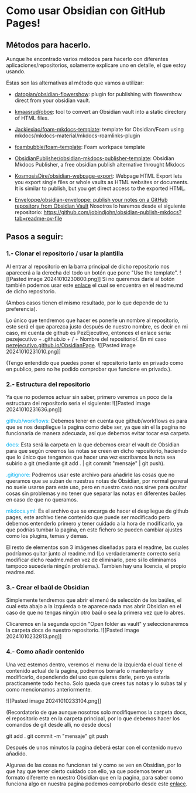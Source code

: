 # Como usar Obsidian con GitHub Pages!

## Métodos para hacerlo.

Aunque he encontrado varios métodos para hacerlo con diferentes aplicaciones/repositorios, solamente explicare uno en detalle, el que estoy usando.

Estas son las alternativas al método que vamos a utilizar:
- [datopian/obsidian-flowershow](https://github.com/datopian/obsidian-flowershow): plugin for publishing with flowershow direct from your obsidian vault.

- [kmaasrud/oboe](https://github.com/kmaasrud/oboe): tool to convert an Obsidian vault into a static directory of HTML files.

- [Jackiexiao/foam-mkdocs-template](https://github.com/Jackiexiao/foam-mkdocs-template): template for Obsidian/Foam using mkdocs/mkdocs-material/mkdocs-roamlinks-plugin

- [foambubble/foam-template](https://github.com/foambubble/foam-template): Foam workpace template

- [ObsidianPublisher/obsidian-mkdocs-publisher-template](https://github.com/ObsidianPublisher/obsidian-mkdocs-publisher-template): Obsidian Mkdocs Publisher, a free obsidian publish alternative throught Mkdocs

- [KosmosisDire/obsidian-webpage-export](https://github.com/KosmosisDire/obsidian-webpage-export): Webpage HTML Export lets you export single files or whole vaults as HTML websites or documents. It is similar to publish, but you get direct access to the exported HTML.

- [Enveloppe/obsidian-enveloppe: publish your notes on a GitHub repository from Obsidian Vault](https://github.com/Enveloppe/obsidian-enveloppe)
Nosotros lo haremos desde el siguiente repositorio:
https://github.com/jobindjohn/obsidian-publish-mkdocs?tab=readme-ov-file

## Pasos a seguir:

### 1.- Clonar el repositorio / usar la plantilla

Al entrar al repositorio en la barra principal de dicho repositorio nos aparecerá a la derecha del todo un botón que pone "Use the template". 
![[Pasted image 20241010230800.png]]
Si no queremos darle al botón también podemos usar este [enlace](https://github.com/jobindjohn/obsidian-publish-mkdocs/generate) el cual se encuentra en el readme.md de dicho repositorio.

(Ambos casos tienen el mismo resultado, por lo que depende de tu preferencia).

Lo único que tendremos que hacer es ponerle un nombre al repositorio, este será el que aparezca justo después de nuestro nombre, es decir en mi caso, mi cuenta de github es PezEjecutivo, entonces el enlace seria: pezejecutivo + .github.io + / + Nombre del repositorio/. En mi caso [pezejecutivo.github.io/ObsidianPage](https://pezejecutivo.github.io/ObsidianPage/).
![[Pasted image 20241010231010.png]]

(Tengo entendido que puedes poner el repositorio tanto en privado como en publico, pero no he podido comprobar que funcione en privado.).

### 2.- Estructura del repositorio

Ya que no podemos actuar sin saber, primero veremos un poco de la estructura del repositorio seria el siguiente:
![[Pasted image 20241010231636.png]]

<span style="color:rgb(0, 176, 240)">github/workflows:</span> Debemos tener en cuenta que github/workflows es para que se nos despliegue la pagina como debe ser, ya que sin el la pagina no funcionaria de manera adecuada, así que debemos evitar tocar esa carpeta.

<span style="color:rgb(0, 176, 240)">docs:</span> Esta será la carpeta en la que debemos crear el vault de Obsidian para que según creemos las notas se creen en dicho repositorio, haciendo que lo único que tengamos que hacer una vez escribamos la nota sea subirlo a git (mediante git add . | git commit "mensaje" | git push).

<span style="color:rgb(0, 176, 240)">.gitignore:</span> Podremos usar este archivo para añadirle las cosas que no queramos que se suban de nuestras notas de Obsidian, por normal general no suele usarse para este uso, pero en nuestro caso nos sirve para ocultar cosas sin problemas y no tener que separar las notas en diferentes baúles en caso de que no queramos.

<span style="color:rgb(0, 176, 240)">mkdocs.yml:</span> Es el archivo que se encarga de hacer el despliegue de github pages, este archivo tiene contenido que puede ser modificado pero debemos entenderlo primero y tener cuidado a la hora de modificarlo, ya que podrías tumbar la pagina, en este fichero se pueden cambiar ajustes como los plugins, temas y demas. 

El resto de elementos son 3 imágenes diseñadas para el readme, las cuales podríamos quitar junto al readme.md (Lo verdaderamente correcto seria modificar dicho readme.md en vez de eliminarlo, pero si lo eliminamos tampoco sucedería ningún problema.). Tambien hay una licencia, el propio readme.md.

### 3.- Crear el baúl de Obsidian

Simplemente tendremos que abrir el menú de selección de los baúles, el cual esta abajo a la izquierda o te aparece nada mas abrir Obsidian en el caso de que no tengas ningún otro baúl o sea la primera vez que lo abres.

Clicaremos en la segunda opción "Open folder as vault" y seleccionaremos la carpeta docs de nuestro repositorio.
![[Pasted image 20241010232813.png]]

### 4.- Como añadir contenido

Una vez estemos dentro, veremos el menu de la izquierda el cual tiene el contenido actual de la pagina, podremos borrarlo o mantenerlo y modificarlo, dependiendo del uso que quieras darle, pero ya estaria practicamente todo hecho. Solo queda que crees tus notas y lo subas tal y como mencionamos anteriormente.

![[Pasted image 20241010233104.png]]

(Recordatorio de que aunque nosotros solo modifiquemos la carpeta docs, el repositorio esta en la carpeta principal, por lo que debemos hacer los comandos de git desde alli, no desde docs)

git add .
git commit -m "mensaje"
git push

Después de unos minutos la pagina deberá estar con el contenido nuevo añadido.

Algunas de las cosas no funcionan tal y como se ven en Obsidian, por lo que hay que tener cierto cuidado con ello, ya que podemos tener un formato diferente en nuestro Obsidian que en la pagina, para saber como funciona algo en nuestra pagina podemos comprobarlo desde este [enlace](https://squidfunk.github.io/mkdocs-material/reference/ "Documentacion de nuestra plantilla").